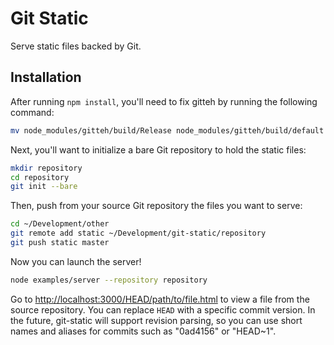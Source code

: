 # Git Static

Serve static files backed by Git.

## Installation

After running `npm install`, you'll need to fix gitteh by running the following command:

```bash
mv node_modules/gitteh/build/Release node_modules/gitteh/build/default
```

Next, you'll want to initialize a bare Git repository to hold the static files:

```bash
mkdir repository
cd repository
git init --bare
```

Then, push from your source Git repository the files you want to serve:

```bash
cd ~/Development/other
git remote add static ~/Development/git-static/repository
git push static master
```

Now you can launch the server!

```bash
node examples/server --repository repository
```

Go to <http://localhost:3000/HEAD/path/to/file.html> to view a file from the source repository. You can replace `HEAD` with a specific commit version. In the future, git-static will support revision parsing, so you can use short names and aliases for commits such as "0ad4156" or "HEAD~1".
